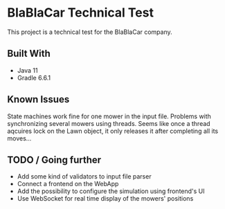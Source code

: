# BlaBlaCar Technical Test

This project is a technical test for the BlaBlaCar company. 

## Built With

* Java 11
* Gradle 6.6.1

## Known Issues

State machines work fine for one mower in the input file.
Problems with synchronizing several mowers using threads. Seems like once a thread aqcuires lock on the Lawn object, it only releases it after completing all its moves...

## TODO / Going further

* Add some kind of validators to input file parser
* Connect a frontend on the WebApp
* Add the possibility to configure the simulation using frontend's UI
* Use WebSocket for real time display of the mowers' positions
